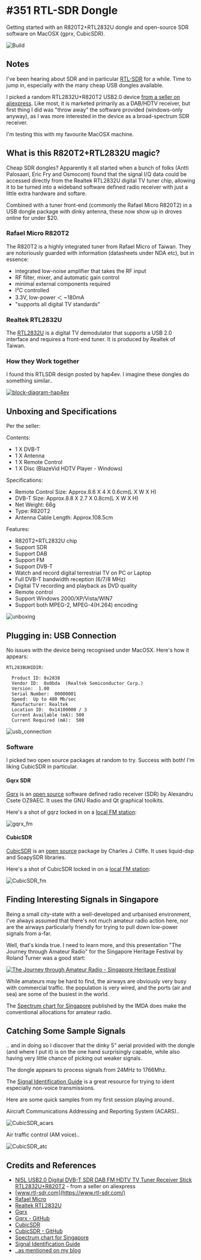 # #351 RTL-SDR Dongle

Getting started with an R820T2+RTL2832U dongle and open-source SDR software on MacOSX (gprx, CubicSDR).

![Build](./assets/RtlSdrDongle_build.jpg?raw=true)

## Notes

I've been hearing about SDR and in particular [RTL-SDR](https://www.rtl-sdr.com/) for a while.
Time to jump in, especially with the many cheap USB dongles available.

I picked a random RTL2832U+R820T2 USB2.0 device [from a seller on aliexpress](https://www.aliexpress.com/item/NI5L-USB2-0Digital-DVB-T-SDR-DAB-FM-HDTV-TV-Tuner-Receiver-Stick-RTL2832U-R820T2-Free/32498634779.html).
Like most, it is marketed primarily as a DAB/HDTV receiver, but first thing I did was "throw away" the software provided (windows-only anyway),
as I was more interested in the device as a broad-spectrum SDR receiver.

I'm testing this with my favourite MacOSX machine.


## What is this R820T2+RTL2832U magic?

Cheap SDR dongles?
Apparently it all started when a bunch of folks (Antti Palosaari, Eric Fry and Osmocom)
found that the signal I/Q data could be accessed directly from the Realtek RTL2832U digital TV tuner chip,
allowing it to be turned into a wideband software defined radio receiver with just a little extra hardware and softare.

Combined with a tuner front-end (commonly the Rafael Micro R820T2) in a USB dongle package with dinky antenna,
these now show up in droves online for under $20.

### Rafael Micro R820T2

The R820T2 is a highly integrated tuner from Rafael Micro of Taiwan.
They are notoriously guarded with information (datasheets under NDA etc),
but in essence:

* integrated low-noise amplifier that takes the RF input
* RF filter, mixer, and automatic gain control
* minimal external components required
* I²C controlled
* 3.3V, low-power ＜ ~180mA
* "supports all digital TV standards"

### Realtek RTL2832U

The [RTL2832U](http://www.realtek.com.tw/products/productsView.aspx?Langid=1&PFid=35&Level=4&Conn=3&ProdID=257)
is a digital TV demodulator that supports a USB 2.0 interface and requires a front-end tuner.
It is produced by Realtek of Taiwan.

### How they Work together

I found this RTLSDR design posted by hap4ev. I imagine these dongles do something similar..

[![block-diagram-hap4ev](https://i.imgur.com/Fpgu3bO.jpg)](https://imgur.com/gallery/la4YH)


## Unboxing and Specifications

Per the seller:

Contents:

* 1 X DVB-T
* 1 X Antenna
* 1 X Remote Control
* 1 X Disc (BlazeVid HDTV Player - Windows)

Specifications:

* Remote Control Size: Approx.8.6 X 4 X 0.6cm(L X W X H)
* DVB-T Size: Approx.8.8 X 2.7 X 0.8cm(L X W X H)
* Net Weight: 66g
* Type: R820T2
* Antenna Cable Length: Approx.108.5cm

Features:

* R820T2+RTL2832U chip
* Support SDR
* Support DAB
* Support FM
* Support DVB-T
* Watch and record digital terrestrial TV on PC or Laptop
* Full DVB-T bandwidth reception (6/7/8 MHz)
* Digital TV recording and playback as DVD quality
* Remote control
* Support Windows 2000/XP/Vista/WIN7
* Support both MPEG-2, MPEG-4(H.264) encoding

![unboxing](./assets/unboxing.jpg?raw=true)


## Plugging in: USB Connection

No issues with the device being recognised under MacOSX. Here's how it appears:

```
RTL2838UHIDIR:

  Product ID: 0x2838
  Vendor ID:  0x0bda  (Realtek Semiconductor Corp.)
  Version:  1.00
  Serial Number:  00000001
  Speed:  Up to 480 Mb/sec
  Manufacturer: Realtek
  Location ID:  0x14100000 / 3
  Current Available (mA): 500
  Current Required (mA):  500
```

![usb_connection](./assets/usb_connection.png?raw=true)


### Software

I picked two open source packages at random to try. Success with both! I'm liking CubicSDR in particular.

#### Gqrx SDR

[Gqrx](http://gqrx.dk/) is an
[open source](https://github.com/csete/gqrx)
software defined radio receiver (SDR)
by Alexandru Csete OZ9AEC. It uses the GNU Radio and Qt graphical toolkits.

Here's a shot of gqrz locked in on a [local FM station](https://ufm1003.sg/):

![gqrx_fm](./assets/gqrx_fm.png?raw=true)


#### CubicSDR

[CubicSDR](http://cubicsdr.com/) is an
[open source](https://github.com/cjcliffe/CubicSDR)
package by Charles J. Cliffe.
It uses liquid-dsp and SoapySDR libraries.

Here's a shot of CubicSDR locked in on a [local FM station](https://ufm1003.sg/):

![CubicSDR_fm](./assets/CubicSDR_fm.png?raw=true)


## Finding Interesting Signals in Singapore

Being a small city-state with a well-developed and urbanised environment,
I've always assumed that there's not much amateur radio action here, nor are the airways particularly friendly for
trying to pull down low-power signals from a-far.

Well, that's kinda true. I need to learn more, and this presentation
"The Journey through Amateur Radio" for the Singapore Heritage Festival by Roland Turner was a good start:

[![The Journey through Amateur Radio - Singapore Heritage Festival](https://img.youtube.com/vi/KvrZ5o4Q8kQ/0.jpg)](https://www.youtube.com/watch?v=KvrZ5o4Q8kQ)

While amateurs may be hard to find, the airways are obviously very busy with commercial traffic.
the population is very wired, and the ports (air and sea) are some of the busiest in the world.

The [Spectrum chart for Singapore](https://www.imda.gov.sg/-/media/imda/files/regulation-licensing-and-consultations/frameworks-and-policies/spectrum-management-and-coordination/spectrumchart.pdf?la=en) published by the IMDA does make the conventional allocations for amateur radio.

## Catching Some Sample Signals

.. and in doing so I discover that the dinky 5" aerial provided with the dongle (and where I put it)
is on the one hand surprisingly capable, while also having very little chance of picking out weaker signals.

The dongle appears to process signals from 24MHz to 1766Mhz.


The [Signal Identification Guide](https://www.sigidwiki.com/wiki/Signal_Identification_Guide) is a great resource
for trying to ident especially non-voice transmissions.

Here are some quick samples from my first session playing around..

Aircraft Communications Addressing and Reporting System (ACARS)..

![CubicSDR_acars](./assets/CubicSDR_acars.png?raw=true)

Air traffic control (AM voice)..

![CubicSDR_atc](./assets/CubicSDR_atc.png?raw=true)



## Credits and References

* [NI5L USB2.0 Digital DVB-T SDR DAB FM HDTV TV Tuner Receiver Stick RTL2832U+R820T2](https://www.aliexpress.com/item/NI5L-USB2-0Digital-DVB-T-SDR-DAB-FM-HDTV-TV-Tuner-Receiver-Stick-RTL2832U-R820T2-Free/32498634779.html) - from a seller on aliexpress
* [www.rtl-sdr.com](https://www.rtl-sdr.com/)
* [Rafael Micro](http://www.rafaelmicro.com/)
* [Realtek RTL2832U](http://www.realtek.com.tw/products/productsView.aspx?Langid=1&PFid=35&Level=4&Conn=3&ProdID=257)
* [Gqrx](http://gqrx.dk/)
* [Gqrx - GitHub](https://github.com/csete/gqrx)
* [CubicSDR](http://cubicsdr.com/)
* [CubicSDR - GitHub](https://github.com/cjcliffe/CubicSDR)
* [Spectrum chart for Singapore](https://www.imda.gov.sg/-/media/imda/files/regulation-licensing-and-consultations/frameworks-and-policies/spectrum-management-and-coordination/spectrumchart.pdf?la=en)
* [Signal Identification Guide](https://www.sigidwiki.com/wiki/Signal_Identification_Guide)
* [..as mentioned on my blog](https://blog.tardate.com/2017/10/leap351-sdr-with-cheap-r820t2-rtl2832u-dongles.html)
